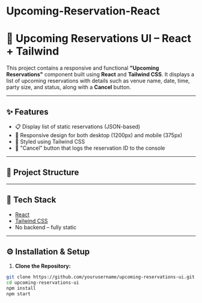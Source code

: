 # Upcoming-Reservation-React
# 📆 Upcoming Reservations UI – React + Tailwind

This project contains a responsive and functional **"Upcoming Reservations"** component built using **React** and **Tailwind CSS**. It displays a list of upcoming reservations with details such as venue name, date, time, party size, and status, along with a **Cancel** button.

---

## ✨ Features

- 📋 Display list of static reservations (JSON-based)
- 📱 Responsive design for both desktop (1200px) and mobile (375px)
- 🎨 Styled using Tailwind CSS
- 🔘 "Cancel" button that logs the reservation ID to the console

---

## 📁 Project Structure


---

## 🚀 Tech Stack

- [React](https://reactjs.org/)
- [Tailwind CSS](https://tailwindcss.com/)
- No backend – fully static

---

## ⚙️ Installation & Setup

1. **Clone the Repository:**

```bash
git clone https://github.com/yourusername/upcoming-reservations-ui.git
cd upcoming-reservations-ui
npm install
npm start

